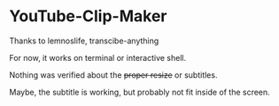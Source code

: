 # YouTube-Clip-Maker

Thanks to lemnoslife, transcibe-anything

For now, it works on terminal or interactive shell. 

Nothing was verified about the ~~proper resize~~ or subtitles. 

Maybe, the subtitle is working, but probably not fit inside of the screen.


